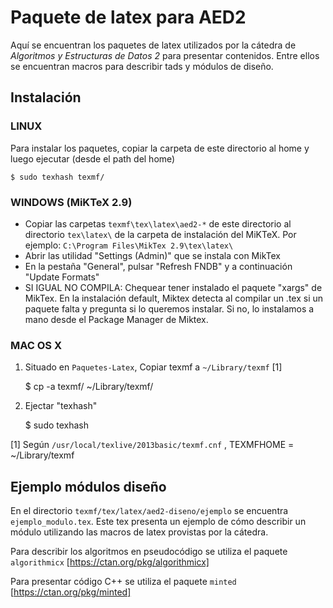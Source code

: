 # Paquete de latex para AED2

Aquí se encuentran los paquetes de latex utilizados por la cátedra de
*Algoritmos y Estructuras de Datos 2* para presentar contenidos. Entre ellos se
encuentran macros para describir tads y módulos de diseño.

## Instalación

### LINUX

Para instalar los paquetes, copiar la carpeta de este directorio al home y luego ejecutar (desde el path del home)

    $ sudo texhash texmf/

### WINDOWS (MiKTeX 2.9)

- Copiar las carpetas `texmf\tex\latex\aed2-*` de este directorio al directorio `tex\latex\` de la carpeta de instalación del MiKTeX. Por ejemplo: `C:\Program Files\MikTex 2.9\tex\latex\`
- Abrir las utilidad "Settings (Admin)" que se instala con MikTex
- En la pestaña "General", pulsar "Refresh FNDB" y a continuación "Update Formats"
- SI IGUAL NO COMPILA: Chequear tener instalado el paquete "xargs" de MikTex. En la instalación default, Miktex detecta al compilar un .tex si un paquete falta y pregunta si lo queremos instalar. Si no, lo instalamos a mano desde el Package Manager de Miktex.

### MAC OS X

1. Situado en `Paquetes-Latex`, Copiar texmf a `~/Library/texmf` [1]

    $ cp -a texmf/ ~/Library/texmf/

2. Ejectar "texhash"

    $ sudo texhash

[1] Según `/usr/local/texlive/2013basic/texmf.cnf` , TEXMFHOME = ~/Library/texmf


## Ejemplo módulos diseño

En el directorio `texmf/tex/latex/aed2-diseno/ejemplo` se encuentra
`ejemplo_modulo.tex`. Este tex presenta un ejemplo de cómo describir un módulo
utilizando las macros de latex provistas por la cátedra.

Para describir los algoritmos en pseudocódigo se utiliza el paquete
`algorithmicx` [https://ctan.org/pkg/algorithmicx]

Para presentar código C++ se utiliza el paquete `minted`
[https://ctan.org/pkg/minted]
